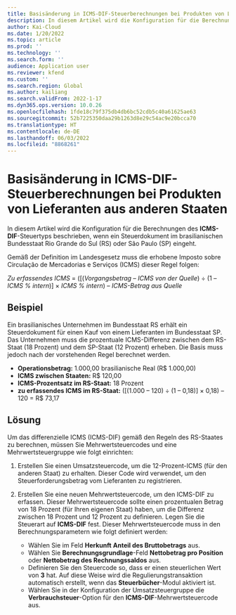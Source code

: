 ```yaml
---
title: Basisänderung in ICMS-DIF-Steuerberechnungen bei Produkten von Lieferanten aus anderen Staaten
description: In diesem Artikel wird die Konfiguration für die Berechnungen des ICMS-DIF-Steuertyps beschrieben, wenn ein Steuerdokument im brasilianischen Bundesstaat Rio Grande do Sul (RS) oder São Paulo (SP) eingeht.
author: Kai-Cloud
ms.date: 1/20/2022
ms.topic: article
ms.prod: ''
ms.technology: ''
ms.search.form: ''
audience: Application user
ms.reviewer: kfend
ms.custom: ''
ms.search.region: Global
ms.author: kailiang
ms.search.validFrom: 2022-1-17
ms.dyn365.ops.version: 10.0.26
ms.openlocfilehash: 1fde18c79f375db4db6bc52cdb5c40a61625ae63
ms.sourcegitcommit: 52b7225350daa29b1263d8e29c54ac9e20bcca70
ms.translationtype: HT
ms.contentlocale: de-DE
ms.lasthandoff: 06/03/2022
ms.locfileid: "8868261"
---
```

# <a name="basis-change-in-icms-dif-tax-calculations-for-products-from-suppliers-in-other-states"></a>Basisänderung in ICMS-DIF-Steuerberechnungen bei Produkten von Lieferanten aus anderen Staaten

In diesem Artikel wird die Konfiguration für die Berechnungen des **ICMS-DIF**-Steuertyps beschrieben, wenn ein Steuerdokument im brasilianischen Bundesstaat Rio Grande do Sul (RS) oder São Paulo (SP) eingeht.

Gemäß der Definition im Landesgesetz muss die erhobene Imposto sobre Circulação de Mercadorias e Serviços (ICMS) dieser Regel folgen:

*Zu erfassendes ICMS* = ([(*Vorgangsbetrag* – *ICMS von der Quelle*) ÷ (1 – *ICMS % intern*)] × *ICMS % intern*) – *ICMS-Betrag aus Quelle*

## <a name="example"></a>Beispiel

Ein brasilianisches Unternehmen im Bundesstaat RS erhält ein Steuerdokument für einen Kauf von einem Lieferanten im Bundesstaat SP. Das Unternehmen muss die prozentuale ICMS-Differenz zwischen dem RS-Staat (18 Prozent) und dem SP-Staat (12 Prozent) erheben. Die Basis muss jedoch nach der vorstehenden Regel berechnet werden.

- **Operationsbetrag:** 1.000,00 brasilianische Real (R$ 1.000,00)
- **ICMS zwischen Staaten:** R$ 120,00
- **ICMS-Prozentsatz im RS-Staat:** 18 Prozent
- **zu erfassendes ICMS im RS-Staat:** (\[(1.000 – 120) ÷ (1 – 0,18)\] × 0,18) – 120 = R$ 73,17 

## <a name="resolution"></a>Lösung

Um das differenzielle ICMS (ICMS-DIF) gemäß den Regeln des RS-Staates zu berechnen, müssen Sie Mehrwertsteuercodes und eine Mehrwertsteuergruppe wie folgt einrichten:

1. Erstellen Sie einen Umsatzsteuercode, um die 12-Prozent-ICMS (für den anderen Staat) zu erhalten. Dieser Code wird verwendet, um den Steuerforderungsbetrag vom Lieferanten zu registrieren.
2. Erstellen Sie eine neuen Mehrwertsteuercode, um den ICMS-DIF zu erfassen. Dieser Mehrwertsteuercode sollte einen prozentualen Betrag von 18 Prozent (für Ihren eigenen Staat) haben, um die Differenz zwischen 18 Prozent und 12 Prozent zu definieren. Legen Sie die Steuerart auf **ICMS-DIF** fest. Dieser Mehrwertsteuercode muss in den Berechnungsparametern wie folgt definiert werden:

    - Wählen Sie im Feld **Herkunft** **Anteil des Bruttobetrags** aus.
    - Wählen Sie **Berechnungsgrundlage**-Feld **Nettobetrag pro Position** oder **Nettobetrag des Rechnungssaldos** aus.
    - Definieren Sie den Steuercode so, dass er einen steuerlichen Wert von **3** hat. Auf diese Weise wird die Regulierungstransaktion automatisch erstellt, wenn das **Steuerbücher**-Modul aktiviert ist.
    - Wählen Sie in der Konfiguration der Umsatzsteuergruppe die **Verbrauchsteuer**-Option für den **ICMS-DIF**-Mehrwertsteuercode aus.
